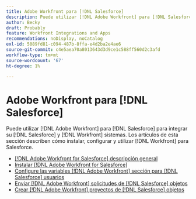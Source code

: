 ```yaml
---
title: Adobe Workfront para [!DNL Salesforce]
description: Puede utilizar [!DNL Adobe Workfront] para [!DNL Salesforce] para integrar su [!DNL Salesforce] y [!DNL Workfront] sistemas. Los artículos de esta sección describen cómo instalar, configurar y utilizar [!DNL Workfront] para Salesforce.
author: Becky
draft: Probably
feature: Workfront Integrations and Apps
recommendations: noDisplay, noCatalog
exl-id: 5089fd81-c094-487b-8ffa-e4d2ba2e4ae6
source-git-commit: c4e5aea70a8013643d3d9ce1c588ff560d2c3afd
workflow-type: tm+mt
source-wordcount: '67'
ht-degree: 1%

---
```


# Adobe Workfront para [!DNL Salesforce]

Puede utilizar [!DNL Adobe Workfront] para [!DNL Salesforce] para integrar su [!DNL Salesforce] y [!DNL Workfront] sistemas. Los artículos de esta sección describen cómo instalar, configurar y utilizar [!DNL Workfront] para Salesforce.

* [[!DNL Adobe Workfront for Salesforce] descripción general](../../workfront-integrations-and-apps/using-workfront-with-salesforce/workfront-for-salesforce-overview.md)
* [Instalar [!DNL Adobe Workfront for Salesforce]](../../workfront-integrations-and-apps/using-workfront-with-salesforce/install-workfront-for-salesforce.md)
* [Configure las variables [!DNL Adobe Workfront] sección para [!DNL Salesforce] usuarios](../../workfront-integrations-and-apps/using-workfront-with-salesforce/configure-wf-section-for-salesforce-users.md)
* [Enviar [!DNL Adobe Workfront] solicitudes de [!DNL Salesforce] objetos](../../workfront-integrations-and-apps/using-workfront-with-salesforce/submit-workfront-requests-from-salesforce-objects.md)
* [Crear [!DNL Adobe Workfront] proyectos de [!DNL Salesforce] objetos](../../workfront-integrations-and-apps/using-workfront-with-salesforce/create-wf-projects-from-salesforce-objects.md)
